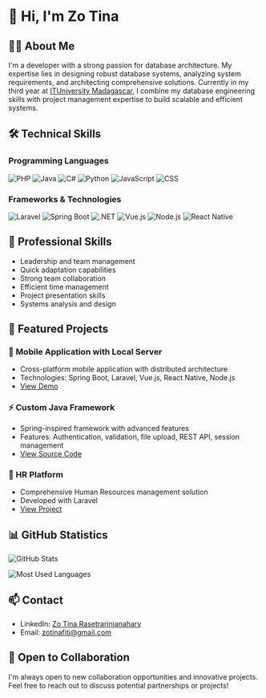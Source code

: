 # 👋 Hi, I'm Zo Tina

## 👨‍💻 About Me
I'm a developer with a strong passion for database architecture. My expertise lies in designing robust database systems, analyzing system requirements, and architecting comprehensive solutions. Currently in my third year at [ITUniversity Madagascar](https://www.ituniversity-mg.com/), I combine my database engineering skills with project management expertise to build scalable and efficient systems.


## 🛠 Technical Skills

### Programming Languages
![PHP](https://img.shields.io/badge/PHP-777BB4?style=for-the-badge&logo=php&logoColor=white)
![Java](https://img.shields.io/badge/Java-ED8B00?style=for-the-badge&logo=java&logoColor=white)
![C#](https://img.shields.io/badge/C%23-239120?style=for-the-badge&logo=c-sharp&logoColor=white)
![Python](https://img.shields.io/badge/Python-3776AB?style=for-the-badge&logo=python&logoColor=white)
![JavaScript](https://img.shields.io/badge/JavaScript-F7DF1E?style=for-the-badge&logo=javascript&logoColor=black)
![CSS](https://img.shields.io/badge/CSS3-1572B6?style=for-the-badge&logo=css3&logoColor=white)

### Frameworks & Technologies
![Laravel](https://img.shields.io/badge/Laravel-FF2D20?style=for-the-badge&logo=laravel&logoColor=white)
![Spring Boot](https://img.shields.io/badge/Spring_Boot-6DB33F?style=for-the-badge&logo=spring-boot&logoColor=white)
![.NET](https://img.shields.io/badge/.NET-5C2D91?style=for-the-badge&logo=.net&logoColor=white)
![Vue.js](https://img.shields.io/badge/Vue.js-35495E?style=for-the-badge&logo=vue.js&logoColor=4FC08D)
![Node.js](https://img.shields.io/badge/Node.js-43853D?style=for-the-badge&logo=node.js&logoColor=white)
![React Native](https://img.shields.io/badge/React_Native-20232A?style=for-the-badge&logo=react&logoColor=61DAFB)

## 💼 Professional Skills
- Leadership and team management
- Quick adaptation capabilities
- Strong team collaboration
- Efficient time management
- Project presentation skills
- Systems analysis and design

## 🌟 Featured Projects

### 📱 Mobile Application with Local Server
- Cross-platform mobile application with distributed architecture
- Technologies: Spring Boot, Laravel, Vue.js, React Native, Node.js
- [View Demo](https://expo.dev/accounts/zotina/projects/MOBILEAPK/builds/fb1ca88e-6062-4b4f-8ee0-fc3f482c485d)

### ⚡ Custom Java Framework
- Spring-inspired framework with advanced features
- Features: Authentication, validation, file upload, REST API, session management
- [View Source Code](https://github.com/zotina/Framework.git)

### 👥 HR Platform
- Comprehensive Human Resources management solution
- Developed with Laravel
- [View Project](https://github.com/zotina/gestion-Rh.git)

## 📊 GitHub Statistics

![GitHub Stats](https://github-readme-stats.vercel.app/api?username=zotina&show_icons=true&theme=radical)

![Most Used Languages](https://github-readme-stats.vercel.app/api/top-langs/?username=zotina&layout=compact&theme=radical)

## 📫 Contact
- LinkedIn: [Zo Tina Rasetrarinjanahary](https://linkedin.com/in/zo-tina-rasetrarinjanahary-659638272)
- Email: zotinafiti@gmail.com

## 🤝 Open to Collaboration
I'm always open to new collaboration opportunities and innovative projects. Feel free to reach out to discuss potential partnerships or projects!